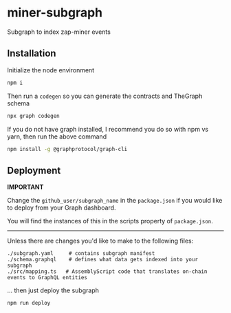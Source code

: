 # miner-subgraph
Subgraph to index zap-miner events

## Installation

Initialize the node environment

```bash
npm i
```

Then run a `codegen` so you can generate the contracts and TheGraph schema

```bash
npx graph codegen
```

If you do not have graph installed, I recommend you do so with npm vs yarn, then run the above command

```bash
npm install -g @graphprotocol/graph-cli
```

## Deployment

**IMPORTANT**

Change the `github_user/subgraph_name` in the `package.json` if you would like to deploy from your Graph dashboard.

You will find the instances of this in the scripts property of `package.json`.

---

Unless there are changes you'd like to make to the following files:

```
./subgraph.yaml     # contains subgraph manifest
./schema.graphql    # defines what data gets indexed into your subgraph
./src/mapping.ts   # AssemblyScript code that translates on-chain events to GraphQL entities
```

... then just deploy the subgraph

```bash
npm run deploy
```

